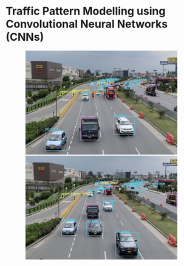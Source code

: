 # Traffic Pattern Modelling using Convolutional Neural Networks (CNNs)

<p float="left" align="center">
  <img src="/Output/Images/highway_2_output.jpg" width="400"  />
  <img src="/Output/Images/highway_3_output.jpg" width="400"  />
</p>
